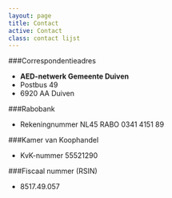 ```yaml
---
layout: page
title: Contact
active: Contact
class: contact lijst
---
```

###Correspondentieadres

* **AED-netwerk Gemeente Duiven**
* Postbus 49
* 6920 AA  Duiven

###Rabobank

* Rekeningnummer NL45 RABO 0341 4151 89

###Kamer van Koophandel

* KvK-nummer 55521290

###Fiscaal nummer (RSIN)

* 8517.49.057